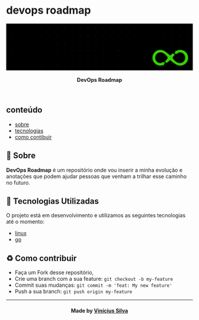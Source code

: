 # devops roadmap

<p align="center">
  <img src=".src/devops.png" alt="banner" />
</p>

<p align="center">
  <b>DevOps Roadmap</b>
</p>

<br />

## conteúdo

- [sobre](#sobre)
- [tecnologias](#tecnologias)
- [como contibuir](#como-contribuir)

<a id="sobre"></a>

## :bookmark: Sobre

<strong>DevOps Roadmap</strong> é um repositório onde vou inserir a minha evolução e anotações que podem ajudar pessoas que venham a trilhar esse caminho no futuro.

<a id="tecnologias-utilizadas"></a>

## :rocket: Tecnologias Utilizadas

O projeto está em desenvolvimento e utilizamos as seguintes tecnologias até o momento:

- [linux](https://www.linux.org/)
- [go](https://go.dev/)


<a id="como-contribuir"></a>

## :recycle: Como contribuir

- Faça um Fork desse repositório,
- Crie uma branch com a sua feature: `git checkout -b my-feature`
- Commit suas mudanças: `git commit -m 'feat: My new feature'`
- Push a sua branch: `git push origin my-feature`

---

<h4 align=center>Made by <a href="https://linktr.ee/bl4cktux89">Vinícius Silva</a></h4>

